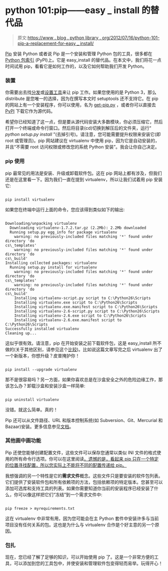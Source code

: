 # python 101:pip——easy _ install 的替代品

> 原文:[https://www . blog . python library . org/2012/07/16/python-101-pip-a-replacement-for-easy _ install/](https://www.blog.pythonlibrary.org/2012/07/16/python-101-pip-a-replacement-for-easy_install/)

[Pip](http://www.pip-installer.org/en/latest/) 安装 Python 或者说 Pip 是一个安装和管理 Python 包的工具，很多都在 [Python 包索引](http://pypi.python.org/pypi) (PyPI)上。它是 easy_install 的替代品。在本文中，我们将花一点时间试用 pip，看看它是如何工作的，以及它如何帮助我们开发 Python。

### 装置

你需要出去找[分发](http://pypi.python.org/pypi/distribute)或[设置工具](http://pypi.python.org/pypi/setuptools)来让 pip 工作。如果您使用的是 Python 3，那么 distribute 是您唯一的选择，因为在撰写本文时 setuptools 还不支持它。在 pip 的网站上有一个安装程序，你可以使用，名为 [get-pip.py](https://raw.github.com/pypa/pip/master/contrib/get-pip.py) ，或者你可以直接去 [PyPI](http://pypi.python.org/pypi/pip/) 下载它作为源代码。

希望你已经知道了这一点，但是要从源代码安装大多数模块，你必须压缩它，然后打开一个终端或命令行窗口。然后将目录(cd)切换到解压后的文件夹，运行“ *python setup.py install* ”(去掉引号)。请注意，您可能需要提升权限来安装它(即 root 或管理员)。pip 网站建议在 virtualenv 中使用 pip，因为它是自动安装的，并且“不需要 root 访问权限或修改您的系统 Python 安装”。我会让你自己决定。

### pip 使用

pip 最常见的用法是安装、升级或卸载软件包。这在 pip 网站上都有涉及，但我们还是在这里看一下。因为我们一直在提到 virtualenv，所以让我们试着用 pip 安装它:

```

pip install virtualenv

```

如果您在终端中运行上面的命令，您应该得到类似如下的输出:

```

Downloading/unpacking virtualenv
  Downloading virtualenv-1.7.2.tar.gz (2.2Mb): 2.2Mb downloaded
  Running setup.py egg_info for package virtualenv
    warning: no previously-included files matching '*' found under directory 'do
cs\_templates'
    warning: no previously-included files matching '*' found under directory 'do
cs\_build'
Installing collected packages: virtualenv
  Running setup.py install for virtualenv
    warning: no previously-included files matching '*' found under directory 'do
cs\_templates'
    warning: no previously-included files matching '*' found under directory 'do
cs\_build'
    Installing virtualenv-script.py script to C:\Python26\Scripts
    Installing virtualenv.exe script to C:\Python26\Scripts
    Installing virtualenv.exe.manifest script to C:\Python26\Scripts
    Installing virtualenv-2.6-script.py script to C:\Python26\Scripts
    Installing virtualenv-2.6.exe script to C:\Python26\Scripts
    Installing virtualenv-2.6.exe.manifest script to C:\Python26\Scripts
Successfully installed virtualenv
Cleaning up...

```

这似乎很有效。请注意，pip 在开始安装之前下载软件包，这是 easy_install 所不做的(关于其他区别，请参见这个[比较](http://www.pip-installer.org/en/latest/other-tools.html#pip-compared-to-easy-install))。比如说这篇文章写完之后 virtualenv 出了一个新版本，你想升级？皮普掩护你！

```

pip install --upgrade virtualenv

```

那不是很容易吗？另一方面，如果你喜欢总是在沙盒安全之外的危险边缘工作，那该怎么办？卸载沙盒和安装沙盒一样简单:

```

pip uninstall virtualenv

```

没错。就这么简单。真的！

Pip 还可以从文件路径、URL 和版本控制系统(如 Subversion、Git、Mercurial 和 Bazaar)安装。更多信息参见[文档](www.pip-installer.org/en/latest/usage.html)。

### 其他画中画功能

Pip 还使您能够创建配置文件，这些文件可以保存您通常以类似 INI 文件的格式使用的所有命令行选项。你可以在这里阅读[。遗憾的是，看起来 pip 只在一个特定的位置寻找配置，所以您实际上不能将不同的配置传递给 pip。](http://www.pip-installer.org/en/latest/configuration.html#examples)

我想强调的另一个特性是它的**需求文件**概念。这些文件只是要安装的软件包列表。它们提供了安装软件包和所有依赖项的方法，包括依赖项的特定版本。您甚至可以添加可选库和支持工具的列表。如果你需要知道你当前的安装程序已经安装了什么，你可以像这样把它们“冻结”到一个需求文件中:

```

pip freeze > myrequirements.txt

```

这在 virtualenv 中非常有用，因为您可能会在主 Python 套件中安装许多与当前项目没有任何关系的包。这也是为什么与 virtualenv 合作是个好主意的另一个原因。

### 包扎

现在，您已经了解了足够的知识，可以开始使用 pip 了。这是一个非常方便的工具，可以添加到您的工具包中，并使安装和管理软件包变得轻而易举。玩得开心！